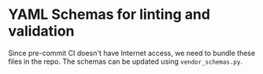 YAML Schemas for linting and validation
=======================================

Since pre-commit CI doesn't have Internet access, we need to bundle these files
in the repo. The schemas can be updated using `vendor_schemas.py`.
